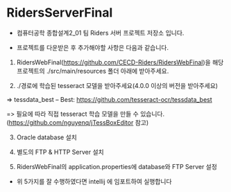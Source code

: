 # RidersServerFinal

- 컴퓨터공학 종합설계2_01 팀 Riders 서버 프로젝트 저장소 입니다.

- 프로젝트를 다운받은 후 추가해야할 사항은 다음과 같습니다.

1) RidersWebFinal(https://github.com/CECD-Riders/RidersWebFinal)을 해당 프로젝트의 ./src/main/resources 폴더 아래에 받아주세요.

2) ./경로에 학습된 tesseract 모델을 받아주세요(4.0.0 이상의 버전을 받아주세요)

=>  tessdata_best – Best: https://github.com/tesseract-ocr/tessdata_best

=> 필요에 따라 직접 tesseract 학습 모델을 만들 수 있습니다. (https://github.com/nguyenq/jTessBoxEditor 참고)

3) Oracle database 설치

4) 별도의 FTP & HTTP Server 설치

5) RidersWebFinal의 application.properties에 database와 FTP Server 설정 

- 위 5가지를 잘 수행하였다면 intellij 에 임포트하여 실행합니다

